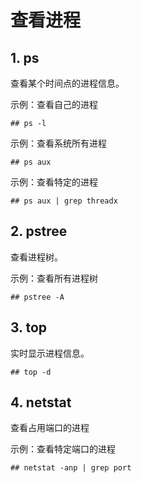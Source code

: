 # 查看进程

## **1. ps**

查看某个时间点的进程信息。

示例：查看自己的进程

```text
## ps -l
```

示例：查看系统所有进程

```text
## ps aux
```

示例：查看特定的进程

```text
## ps aux | grep threadx
```

## **2. pstree**

查看进程树。

示例：查看所有进程树

```text
## pstree -A
```

## **3. top**

实时显示进程信息。

```text
## top -d
```

## **4. netstat**

查看占用端口的进程

示例：查看特定端口的进程

```text
## netstat -anp | grep port
```

